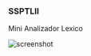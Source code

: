 ### SSPTLII
Mini Analizador Lexico

![screenshot](https://github.com/LuisArturoM/SSPTII/assets/119456723/5aff5e1c-e58b-489b-a69b-4d8b66277c81)
